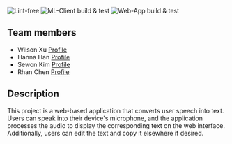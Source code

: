 ![Lint-free](https://github.com/software-students-fall2024/4-containers-thecoders3/actions/workflows/lint.yml/badge.svg)
![ML-Client build & test](https://github.com/software-students-fall2024/4-containers-thecoders3/actions/workflows/build.yaml/badge.svg)
![Web-App build & test](https://github.com/software-students-fall2024/4-containers-thecoders3/actions/workflows/web-app.yaml/badge.svg)

## Team members

* Wilson Xu [Profile](https://github.com/wilsonxu101)
* Hanna Han [Profile](https://github.com/HannaHan2)
* Sewon Kim [Profile](https://github.com/SewonKim0)
* Rhan Chen [Profile](https://github.com/xc528)

## Description

This project is a web-based application that converts user speech into text. Users can speak into their device's microphone, and the application processes the audio to display the corresponding text on the web interface. Additionally, users can edit the text and copy it elsewhere if desired.

